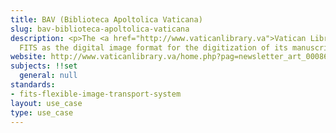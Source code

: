 ```yaml
---
title: BAV (Biblioteca Apoltolica Vaticana)
slug: bav-biblioteca-apoltolica-vaticana
description: <p>The <a href="http://www.vaticanlibrary.va">Vatican Library</a> uses
  FITS as the digital image format for the digitization of its manuscript collection.</p>
website: http://www.vaticanlibrary.va/home.php?pag=newsletter_art_00086&ling=eng&BC=11
subjects: !!set
  general: null
standards:
- fits-flexible-image-transport-system
layout: use_case
type: use_case
---
```


